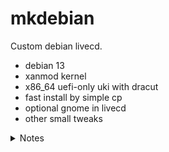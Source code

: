 # mkdebian

Custom debian livecd.

- debian 13
- xanmod kernel
- x86_64 uefi-only uki with dracut
- fast install by simple cp
- optional gnome in livecd
- other small tweaks

<details>
<summary>Notes</summary>

- https://www.ventoy.net/en/plugin_grubmenu.html
- https://packages.debian.org/bookworm/cloud-init
- https://wiki.debian.org/Cloud/SystemsComparison
- https://salsa.debian.org/cloud-team/debian-cloud-images
- https://github.com/docker-library/docs/blob/master/debian/README.md
- https://github.com/debuerreotype/docker-debian-artifacts/raw/e3f216064528d0ad005524fbafbddfd3115be946/bookworm/slim/oci/blobs/rootfs.tar.gz
- https://salsa.debian.org/cloud-team/debian-cloud-images/-/raw/master/src/debian_cloud_images/resources/image.yaml
- https://salsa.debian.org/cloud-team/debian-cloud-images/-/raw/master/config_space/sid/package_config/SYSTEM_BOOT # see also /CLOUD /GENERIC /EXTRAS
- https://salsa.debian.org/images-team/debian-cd/-/blob/master/tasks/bookworm/exclude-firmware
- https://salsa.debian.org/live-team/live-build/-/tree/master?ref_type=heads
- http://mirrors.ustc.edu.cn/debian-cdimage/weekly-live-builds/amd64/iso-hybrid/debian-live-testing-amd64-standard.iso
- https://github.com/microsoft/vscode/blob/1.94.0/src/vs/workbench/contrib/terminal/common/terminalColorRegistry.ts#L102
- https://wiki.debian.org/RepackBootableISO
- https://fedoraproject.org/wiki/Changes/OptimizeSquashFS
- https://fedoraproject.org/wiki/Changes/OptimizeSquashFSOnDVDByRemovingEXT4FilesystemImageLayer
- https://unix.stackexchange.com/a/687852
- https://www.server-world.info/en/note?os=Fedora_31&p=kvm&f=7
- https://www.kraxel.org/blog/2019/09/display-devices-in-qemu/
- https://wiki.qemu.org/Documentation/Networking
- https://github.com/minimization/content-resolver-input
- https://koji.fedoraproject.org/koji/tasks?start=100&state=all&view=flat&method=createImage&order=-id
- https://blog.sigma-star.at/post/2022/07/squashfs-erofs/
- https://access.redhat.com/discussions/6978850

```json
{
  "registry-mirrors": [
    "https://hub-mirror.c.163.com",
    "https://mirror.baidubce.com",
    "https://docker.nju.edu.cn",
    "https://docker.mirrors.sjtug.sjtu.edu.cn"
  ],
  "max-concurrent-downloads": 8,
  "data-root": "/tmp/docker"
}
```

```sh
dhcpcd
# qemu{-nographic},kernel{console=ttyS0}
dbus-send --system --print-reply --dest=org.freedesktop.UDisks2 /org/freedesktop/UDisks2/Manager org.freedesktop.UDisks2.Manager.GetBlockDevices
--method org.freedesktop.UDisks2.Filesystem.Mount
# ibus-libpinyin

blockdev --rereadpt /dev/sdX # instead of partprobe
efibootmgr --create --disk /dev/sda --part 1 --label kk --loader /linux.efi --unicode 'root=UUID=xxx amd_pstate=passive mitigations=off selinux=0'

# todo: 如何在 systemd 之后自启动
ssh-keygen -A
printf "Port 4422\nPermitRootLogin yes\nPasswordAuthentication yes\n" > /etc/ssh/sshd_config.d/44easy.conf
systemctl restart ssh
ip a

curl -L http://mirrors.ustc.edu.cn/debian-cdimage/weekly-live-builds/amd64/iso-hybrid/debian-live-testing-amd64-standard.iso.packages | grep firmware

rm -rf /usr/share/locale/* # remove useless locale files

mkdir -p /etc/systemd/logind.conf.d
printf "[Login]\nHandleLidSwitch=ignore\nHandleLidSwitchExternalPower=ignore\nHandleLidSwitchDocked=ignore\n" > /etc/systemd/logind.conf.d/90-ignore-lid.conf
mkdir -p /etc/systemd/journald.conf.d
printf "[Journal]\nSystemMaxUse=128M\nCompress=1M\n" > /etc/systemd/journald.conf.d/90-less-log.conf
EOF

# below must run as non-root user # download zip file from https://extensions.gnome.org/extension/3843/just-perfection/
gnome-extensions install ./just-[TAB]
gnome-extensions prefs just-[TAB]

rm -rf /etc/docker/daemon.json ; vi /etc/docker/daemon.json
/usr/bin/qemu-system-x86_64 -name guest=fedora,debug-threads=on -S -object {"qom-type":"secret","id":"masterKey0","format":"raw","file":"/var/lib/libvirt/qemu/domain-4-fedora/master-key.aes"} -machine pc-q35-7.2,usb=off,vmport=off,dump-guest-core=off,memory-backend=pc.ram -accel kvm -cpu host,migratable=on -m 3048 -object {"qom-type":"memory-backend-ram","id":"pc.ram","size":3196059648} -overcommit mem-lock=off -smp 4,sockets=4,cores=1,threads=1 -uuid c03f3be3-afbc-4431-a7b1-007ba2df8f9f -no-user-config -nodefaults -chardev socket,id=charmonitor,fd=30,server=on,wait=off -mon chardev=charmonitor,id=monitor,mode=control -rtc base=utc,driftfix=slew -global kvm-pit.lost_tick_policy=delay -no-hpet -no-shutdown -global ICH9-LPC.disable_s3=1 -global ICH9-LPC.disable_s4=1 -boot strict=on -device {"driver":"pcie-root-port","port":16,"chassis":1,"id":"pci.1","bus":"pcie.0","multifunction":true,"addr":"0x2"} -device {"driver":"pcie-root-port","port":17,"chassis":2,"id":"pci.2","bus":"pcie.0","addr":"0x2.0x1"} -device {"driver":"pcie-root-port","port":18,"chassis":3,"id":"pci.3","bus":"pcie.0","addr":"0x2.0x2"} -device {"driver":"pcie-root-port","port":19,"chassis":4,"id":"pci.4","bus":"pcie.0","addr":"0x2.0x3"} -device {"driver":"pcie-root-port","port":20,"chassis":5,"id":"pci.5","bus":"pcie.0","addr":"0x2.0x4"} -device {"driver":"pcie-root-port","port":21,"chassis":6,"id":"pci.6","bus":"pcie.0","addr":"0x2.0x5"} -device {"driver":"pcie-root-port","port":22,"chassis":7,"id":"pci.7","bus":"pcie.0","addr":"0x2.0x6"} -device {"driver":"pcie-root-port","port":23,"chassis":8,"id":"pci.8","bus":"pcie.0","addr":"0x2.0x7"} -device {"driver":"pcie-root-port","port":24,"chassis":9,"id":"pci.9","bus":"pcie.0","multifunction":true,"addr":"0x3"} -device {"driver":"pcie-root-port","port":25,"chassis":10,"id":"pci.10","bus":"pcie.0","addr":"0x3.0x1"} -device {"driver":"pcie-root-port","port":26,"chassis":11,"id":"pci.11","bus":"pcie.0","addr":"0x3.0x2"} -device {"driver":"pcie-root-port","port":27,"chassis":12,"id":"pci.12","bus":"pcie.0","addr":"0x3.0x3"} -device {"driver":"pcie-root-port","port":28,"chassis":13,"id":"pci.13","bus":"pcie.0","addr":"0x3.0x4"} -device {"driver":"pcie-root-port","port":29,"chassis":14,"id":"pci.14","bus":"pcie.0","addr":"0x3.0x5"} -device {"driver":"qemu-xhci","p2":15,"p3":15,"id":"usb","bus":"pci.2","addr":"0x0"} -device {"driver":"virtio-serial-pci","id":"virtio-serial0","bus":"pci.3","addr":"0x0"} -blockdev {"driver":"file","filename":"/tmp/mkfedora/fedora.qcow2","node-name":"libvirt-2-storage","auto-read-only":true,"discard":"unmap"} -blockdev {"node-name":"libvirt-2-format","read-only":false,"driver":"qcow2","file":"libvirt-2-storage","backing":null} -device {"driver":"virtio-blk-pci","bus":"pci.4","addr":"0x0","drive":"libvirt-2-format","id":"virtio-disk0","bootindex":2} -blockdev {"driver":"file","filename":"/tmp/mkfedora/out.iso","node-name":"libvirt-1-storage","auto-read-only":true,"discard":"unmap"} -blockdev {"node-name":"libvirt-1-format","read-only":true,"driver":"raw","file":"libvirt-1-storage"} -device {"driver":"ide-cd","bus":"ide.0","drive":"libvirt-1-format","id":"sata0-0-0","bootindex":1} -netdev {"type":"tap","fd":"31","vhost":true,"vhostfd":"33","id":"hostnet0"} -device {"driver":"virtio-net-pci","netdev":"hostnet0","id":"net0","mac":"52:54:00:8b:ae:85","bus":"pci.1","addr":"0x0"} -chardev pty,id=charserial0 -device {"driver":"isa-serial","chardev":"charserial0","id":"serial0","index":0} -chardev socket,id=charchannel0,fd=29,server=on,wait=off -device {"driver":"virtserialport","bus":"virtio-serial0.0","nr":1,"chardev":"charchannel0","id":"channel0","name":"org.qemu.guest_agent.0"} -chardev spicevmc,id=charchannel1,name=vdagent -device {"driver":"virtserialport","bus":"virtio-serial0.0","nr":2,"chardev":"charchannel1","id":"channel1","name":"com.redhat.spice.0"} -device {"driver":"usb-tablet","id":"input0","bus":"usb.0","port":"1"} -audiodev {"id":"audio1","driver":"spice"} -spice port=5900,addr=127.0.0.1,disable-ticketing=on,image-compression=off,seamless-migration=on -device {"driver":"virtio-vga","id":"video0","max_outputs":1,"bus":"pcie.0","addr":"0x1"} -device {"driver":"ich9-intel-hda","id":"sound0","bus":"pcie.0","addr":"0x1b"} -device {"driver":"hda-duplex","id":"sound0-codec0","bus":"sound0.0","cad":0,"audiodev":"audio1"} -chardev spicevmc,id=charredir0,name=usbredir -device {"driver":"usb-redir","chardev":"charredir0","id":"redir0","bus":"usb.0","port":"2"} -chardev spicevmc,id=charredir1,name=usbredir -device {"driver":"usb-redir","chardev":"charredir1","id":"redir1","bus":"usb.0","port":"3"} -device {"driver":"virtio-balloon-pci","id":"balloon0","bus":"pci.5","addr":"0x0"} -object {"qom-type":"rng-random","id":"objrng0","filename":"/dev/urandom"} -device {"driver":"virtio-rng-pci","rng":"objrng0","id":"rng0","bus":"pci.6","addr":"0x0"} -sandbox on,obsolete=deny,elevateprivileges=deny,spawn=deny,resourcecontrol=deny -msg timestamp=on
qemu-system-x86_64 -no-user-config -nodefaults -machine q35,accel=kvm,vmport=off -cpu host -smp 4 -m 3G -display gtk,gl=on -device virtio-vga-gl -device qemu-xhci -device usb-tablet -cdrom /tmp/mkfedora/out.iso
# -drive if=pflash,format=raw,readonly=on,file=/usr/share/edk2/ovmf/OVMF_CODE.fd
sudo qemu-system-x86_64 -no-user-config -nodefaults -machine q35,accel=kvm,vmport=off -cpu host \
  -smp 4 -m 3G \
  -drive file=$winpe_iso,media=cdrom -drive file=$install_iso,media=cdrom -drive file=a.qcow2,media=disk \
  -display gtk,gl=on -device virtio-vga-gl -device qemu-xhci -device usb-tablet
sudo systemctl list-unit-files
```

</details>
